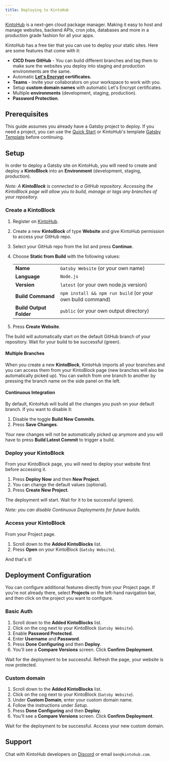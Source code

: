 ```yaml
---
title: Deploying to KintoHub
---
```


[KintoHub](https://www.kintohub.com) is a next-gen cloud package manager. Making it easy to host and manage websites, backend APIs, cron jobs, databases and more in a production grade fashion for all your apps.

KintoHub has a free tier that you can use to deploy your static sites. Here are some features that come with it:

- **CICD from GitHub** - You can build different branches and tag them to make sure the websites you deploy into staging and production environments are the same.
- Automatic **[Let's Encrypt](https://letsencrypt.org) certificates.**
- **Teams** - invite your collaborators on your workspace to work with you.
- Setup **custom domain names** with automatic Let's Encrypt certificates.
- Multiple **environments** (development, staging, production).
- **Password Protection**.

## Prerequisites

This guide assumes you already have a Gatsby project to deploy. If you need a project, you can use the [Quick Start](/docs/quick-start) or KintoHub's template [Gatsby Template](https://github.com/kintohub/gatsby-example) before continuing.

## Setup

In order to deploy a Gatsby site on KintoHub, you will need to create and deploy a **KintoBlock** into an **Environment** (development, staging, production).

_Note: A **KintoBlock** is connected to a GitHub repository. Accessing the KintoBlock page will allow you to build, manage or tags any branches of your repository._

### Create a KintoBlock

1. Register on [KintoHub](https://beta.kintohub.com).

2. Create a new **KintoBlock** of type **Website** and give KintoHub permission to access your GitHub repo.

3. Select your GitHub repo from the list and press **Continue**.

4. Choose **Static from Build** with the following values:

   |                         |                                                            |
   | ----------------------- | ---------------------------------------------------------- |
   | **Name**                | `Gatsby Website` (or your own name)                        |
   | **Language**            | `Node.js`                                                  |
   | **Version**             | `latest` (or your own node.js version)                     |
   | **Build Command**       | `npm install && npm run build` (or your own build command) |
   | **Build Output Folder** | `public` (or your own output directory)                    |

5. Press **Create Website**.

The build will automatically start on the default GitHub branch of your repository.
Wait for your build to be successful (green).

#### Multiple Branches

When you create a new **KintoBlock**, KintoHub imports all your branches and you can access them from your KintoBlock page (new branches will also be automatically picked up).
You can switch from one branch to another by pressing the branch name on the side panel on the left.

#### Continuous Integration

By default, KintoHub will build all the changes you push on your default branch.
If you want to disable it:

1. Disable the toggle **Build New Commits**.
2. Press **Save Changes**.

Your new changes will not be automatically picked up anymore and you will have to press **Build Latest Commit** to trigger a build.

### Deploy your KintoBlock

From your KintoBlock page, you will need to deploy your website first before accessing it.

1. Press **Deploy Now** and then **New Project**.
2. You can change the default values (optional).
3. Press **Create New Project**.

The deployment will start.
Wait for it to be successful (green).

_Note: you can disable Continuous Deployments for future builds._

### Access your KintoBlock

From your Project page.

1. Scroll down to the **Added KintoBlocks** list.
2. Press **Open** on your KintoBlock (`Gatsby Website`).

And that's it!

## Deployment Configuration

You can configure additional features directly from your Project page.
If you're not already there, select **Projects** on the left-hand navigation bar, and then click on the project you want to configure.

### Basic Auth

1. Scroll down to the **Added KintoBlocks** list.
2. Click on the cog next to your KintoBlock (`Gatsby Website`).
3. Enable **Password Protected**.
4. Enter **Username** and **Password**.
5. Press **Done Configuring** and then **Deploy**.
6. You'll see a **Compare Versions** screen. Click **Confirm Deployment**.

Wait for the deployment to be successful.
Refresh the page, your website is now protected.

### Custom domain

1. Scroll down to the **Added KintoBlocks** list.
2. Click on the cog next to your KintoBlock (`Gatsby Website`).
3. Under **Custom Domain**, enter your custom domain name.
4. Follow the instructions under _Setup_.
5. Press **Done Configuring** and then **Deploy**.
6. You'll see a **Compare Versions** screen. Click **Confirm Deployment**.

Wait for the deployment to be successful.
Access your new custom domain.

## Support

Chat with KintoHub developers on [Discord](https://discordapp.com/invite/QVgqWuw) or email `ben@kintohub.com`.
